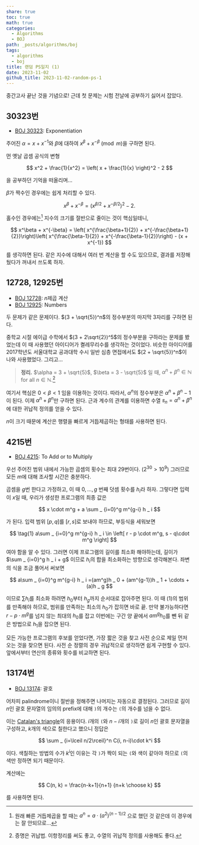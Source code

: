 ```yaml
---
share: true
toc: true
math: true
categories:
  - Algorithms
  - BOJ
path: _posts/algorithms/boj
tags:
  - algorithms
  - boj
title: 랜덤 PS일지 (1)
date: 2023-11-02
github_title: 2023-11-02-random-ps-1
---
```


중간고사 끝난 것을 기념으로! 근데 첫 문제는 시험 전날에 공부하기 싫어서 잡았다.

## 30323번

- [BOJ 30323](https://www.acmicpc.net/problem/30323): Exponentiation

주어진 $\alpha = x + x^{-1}$와 $\beta$에 대하여 $x^\beta + x^{-\beta} \pmod m$을 구하면 된다.

먼 옛날 곱셈 공식의 변형

$$
x^2 + \frac{1}{x^2} = \left( x + \frac{1}{x} \right)^2 - 2
$$

을 공부하던 기억을 떠올리며...

$\beta$가 짝수인 경우에는 쉽게 처리할 수 있다.

$$
x^\beta + x^{-\beta} = (x^{\beta/2} + x^{-\beta/2})^2 - 2.
$$

홀수인 경우에는[^1] 지수의 크기를 절반으로 줄이는 것이 핵심일테니,

$$
x^\beta + x^{-\beta} = \left( x^{\frac{\beta+1}{2}} + x^{-\frac{\beta+1}{2}}\right)\left( x^{\frac{\beta-1}{2}} + x^{-\frac{\beta-1}{2}}\right) - (x + x^{-1})
$$

를 생각하면 된다. 같은 지수에 대해서 여러 번 계산을 할 수도 있으므로, 결과를 저장해뒀다가 꺼내서 쓰도록 하자.

## 12728, 12925번

- [BOJ 12728](https://www.acmicpc.net/problem/12728): $n$제곱 계산
- [BOJ 12925](https://www.acmicpc.net/problem/12925): Numbers

두 문제가 같은 문제이다. $(3 + \sqrt{5})^n$의 정수부분의 마지막 $3$자리를 구하면 된다.

중학교 시절 에이급 수학에서 $(3 + 2\sqrt{2})^5$의 정수부분을 구하라는 문제를 봤었는데 이 때 사용했던 아이디어가 켤레무리수를 생각하는 것이었다. 비슷한 아이디어를 2017학년도 서울대학교 공과대학 수시 일반 심층 면접에서도 $(2 + \sqrt{5})^n$이 나와 사용했었다. 그리고...

> **정리.** $\alpha = 3 + \sqrt{5}$, $\beta = 3 - \sqrt{5}$ 일 때, $\alpha^n + \beta^n \in \mathbb{N}$ for all $n \in \mathbb{N}$.[^2]

여기서 핵심은 $0 < \beta < 1$ 임을 이용하는 것이다. 따라서, $\alpha^n$의 정수부분은 $\alpha^n + \beta^n - 1$이 된다. 이제 $\alpha^n + \beta^n$만 구하면 된다. 근과 계수의 관계를 이용하면 수열 $s _ n = \alpha^n + \beta^n$에 대한 귀납적 정의를 얻을 수 있다.

$n$이 크기 때문에 계산은 행렬을 빠르게 거듭제곱하는 형태를 사용하면 된다.

## 4215번

- [BOJ 4215](https://www.acmicpc.net/problem/4215): To Add or to Multiply

우선 주어진 범위 내에서 가능한 곱셈의 횟수는 최대 $29$번이다. ($2^{30} > 10^9$) 그러므로 모든 $m$에 대해 조사할 시간은 충분하다.

곱셈을 $g$번 한다고 가정하고, 이 때 $0, \dots, g$ 번째 덧셈 횟수를 $h _ i$라 하자. 그렇다면 입력이 $x$일 때, 우리가 생성한 프로그램의 최종 값은

$$
x \cdot m^g + a \sum _ {i=0}^g m^{g-i} h _ i
$$

가 된다. 입력 범위 $[p, q]$를 $[r, s]$로 보내야 하므로, 부등식을 세워보면

$$
 \tag{1}
a\sum _ {i=0}^g m^{g-i} h _ i \in \left[ r - p \cdot m^g, s - q\cdot m^g \right]
$$

여야 함을 알 수 있다. 그러면 이제 프로그램의 길이를 최소화 해야하는데, 길이가 $\sum _ {i=0}^g h _ i + g$ 이므로 $h _ i$의 합을 최소화하는 방향으로 생각해본다. 좌변의 식을 조금 풀어서 써보면

$$
a\sum _ {i=0}^g m^{g-i} h _ i =(am^g)h _ 0 + (am^{g-1})h _ 1 + \cdots + (a)h _ g
$$

이므로 $\sum h _ i$를 최소화 하려면 $h _ 0$부터 $h _ g$까지 순서대로 잡아주면 된다. 이 때 $(1)$의 범위를 만족해야 하므로, 범위를 만족하는 최소의 $h _ 0$가 잡히면 바로 끝. 만약 불가능하다면 $r - p\cdot m^g$를 넘지 않는 최대의 $h _ 0$를 잡고 이번에는 구간 양 끝에서 $am^gh _ 0$를 뺀 뒤 같은 방법으로 $h _ 1$을 잡으면 된다.

모든 가능한 프로그램의 후보를 얻었다면, 가장 짧은 것을 찾고 사전 순으로 제일 먼저 오는 것을 찾으면 된다. 사전 순 정렬의 경우 귀납적으로 생각하면 쉽게 구현할 수 있다. 앞에서부터 연산의 종류와 횟수를 비교하면 된다.

## 13174번

- [BOJ 13174](https://www.acmicpc.net/problem/13174): 괄호

어차피 palindrome이니 절반을 정해주면 나머지는 자동으로 결정된다. 그러므로 길이 $n$인 괄호 문자열의 임의의 prefix에 대해 `)`의 개수는 `(`의 개수를 넘을 수 없다.

이는 [Catalan's triangle](https://en.wikipedia.org/wiki/Catalan%27s_triangle)의 응용이다. $i$개의 `(`와 $n-i$개의 `)`로 길이 $n$인 괄호 문자열을 구성하고, $k$개의 색으로 칠한다고 했으니 정답은

$$
\sum _ {i=\lceil n/2\rceil}^n C(i, n-i)\cdot k^i
$$

이다. 색칠하는 방법의 수가 $k^i$인 이유는 각 `)`가 짝이 되는 `(`와 색이 같아야 하므로 `(`의 색만 정하면 되기 때문이다.

계산에는

$$
C(n, k) = \frac{n-k+1}{n+1} {n+k \choose k}
$$

를 사용하면 된다.

[^1]: 원래 빠른 거듭제곱을 할 때는 $a^n = a \cdot (a^2)^{(n-1)/2}$ 으로 했던 것 같은데 이 경우에는 잘 안되므로...
[^2]: 증명은 귀납법. 이항정리를 써도 좋고, 수열의 귀납적 정의를 사용해도 좋다.
